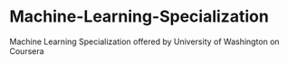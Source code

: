 # Machine-Learning-Specialization
Machine Learning Specialization offered by University of Washington on Coursera
